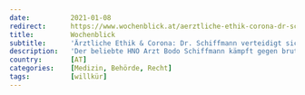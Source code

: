 ```yaml
---
date:          2021-01-08
redirect:      https://www.wochenblick.at/aerztliche-ethik-corona-dr-schiffmann-verteidigt-sich-gegen-behoerden/
title:         Wochenblick
subtitle:      'Ärztliche Ethik & Corona: Dr. Schiffmann verteidigt sich gegen Behörden'
description:   'Der beliebte HNO Arzt Bodo Schiffmann kämpft gegen brutale Repressalien des Staates. In einer Erklärung hat er umfangreiche wissenschaftliche Argumente zusammengefasst.'
country:       [AT]
categories:    [Medizin, Behörde, Recht]
tags:          [willkür]
---
```

